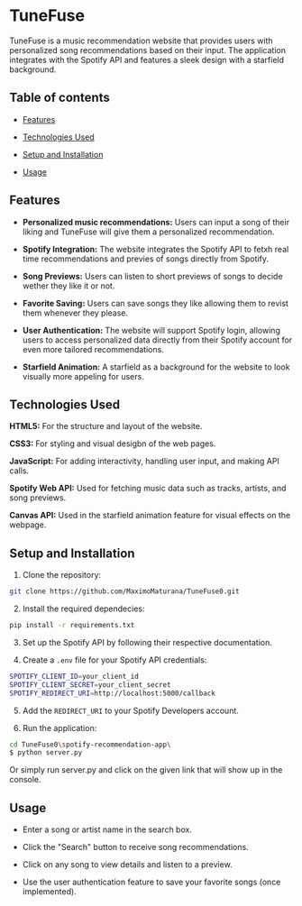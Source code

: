 # TuneFuse


TuneFuse is a music recommendation website that provides users with personalized song recommendations based on their input. The application integrates with the Spotify API and features a sleek design with a starfield background.

## Table of contents

- [Features](https://github.com/MaximoMaturana/TuneFuse0?tab=readme-ov-file#features)
  
- [Technologies Used](https://github.com/MaximoMaturana/TuneFuse0?tab=readme-ov-file#technologies-used)
  
- [Setup and Installation](https://github.com/MaximoMaturana/TuneFuse0?tab=readme-ov-file#setup-and-installation)
  
- [Usage](https://github.com/MaximoMaturana/TuneFuse0?tab=readme-ov-file#usage)


## Features

- **Personalized music recommendations:** Users can input a song of their liking and TuneFuse will give them a personalized recommendation. 

- **Spotify Integration:** The website integrates the Spotify API to fetxh real time recommendations and previes of songs directly from Spotify.

- **Song Previews:** Users can listen to short previews of songs to decide wether they like it or not.

- **Favorite Saving:** Users can save songs they like allowing them to revist them whenever they please.

- **User Authentication:** The website will support Spotify login, allowing users to access personalized data directly from their Spotify account for even more tailored recommendations.

- **Starfield Animation:** A starfield as a background for the website to look visually more appeling for users.

## Technologies Used 

**HTML5:** For the structure and layout of the website.

**CSS3:** For styling and visual desigbn of the web pages.

**JavaScript:** For adding interactivity, handling user input, and making API calls.

**Spotify Web API:** Used for fetching music data such as tracks, artists, and song previews.

**Canvas API:** Used in the starfield animation feature for visual effects on the webpage.

## Setup and Installation

1. Clone the repository: 
```bash
git clone https://github.com/MaximoMaturana/TuneFuse0.git
```
2. Install the required dependecies: 
```bash 
pip install -r requirements.txt
```

3. Set up the Spotify API by following their respective documentation.

4. Create a `.env` file for your Spotify API credentials:
```bash 
SPOTIFY_CLIENT_ID=your_client_id
SPOTIFY_CLIENT_SECRET=your_client_secret
SPOTIFY_REDIRECT_URI=http://localhost:5000/callback
```
5. Add the `REDIRECT_URI` to your Spotify Developers account. 

6. Run the application:
```bash
cd TuneFuse0\spotify-recommendation-app\
$ python server.py
```
  Or simply run server.py and click on the given link that will show up in the console.

## Usage

- Enter a song or artist name in the search box.
  
- Click the "Search" button to receive song recommendations.
  
- Click on any song to view details and listen to a preview.
  
- Use the user authentication feature to save your favorite songs (once implemented).



